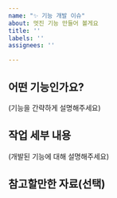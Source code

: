 ```yaml
---
name: "✨ 기능 개발 이슈"
about: 멋진 기능 만들어 볼게요
title: ''
labels: ''
assignees: ''

---
```


## 어떤 기능인가요?

(기능을 간략하게 설명해주세요)

## 작업 세부 내용

(개발된 기능에 대해 설명해주세요)

## 참고할만한 자료(선택)

